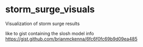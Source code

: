 storm_surge_visuals
===================

Visualization of storm surge results

like to gist containing the slosh model info
https://gist.github.com/brianmckenna/6fc6f0fc69b9d09ea485

